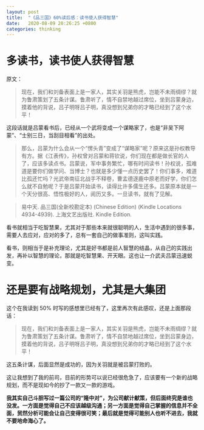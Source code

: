 ```yaml
---
layout: post
title:  "《品三国》60%读后感：读书使人获得智慧"
date:   2020-08-09 20:26:25 +0800
categories: thinking
---
```


# 多读书，读书使人获得智慧

原文：

> 现在，我们和刘备表面上是一家人，其实关羽是熊虎，岂能不未雨绸缪？就为鲁肃策划了五条计谋。鲁肃听了，情不自禁地越过席位，坐到吕蒙身边，摸着他的背说，吕子明呀吕子明，真没想到兄弟你的才略已经到了这个水平！

这段话就是吕蒙看书后，已经从一个武将变成一个谋略家了，也是“非吴下阿蒙”、“士别三日，当刮目相看”的出处。

> 那么，吕蒙为什么会从一个“愣头青”变成了“谋略家”呢？原来这是孙权教导有方。据《江表传》，孙权曾对吕蒙和蒋钦说，你们现在都是做长官的人了，应该多读点书。吕蒙说，军中事务繁忙，哪有时间读书！孙权说，孤难道是要你们做学问、当博士？也就是多少懂一点历史罢了！你们事多，难道比孤还忙吗？光武帝南征北战手不释卷，曹孟德逐鹿中原老而好学，你们怎么就不自勉呢？于是吕蒙开始读书，读得比许多儒生还多。吕蒙原本就是一个天分很高、悟性极好的人，阅历又多。一旦读书，就有了见解。

> 易中天. 品三国(全新校勘定本) (Chinese Edition) (Kindle Locations 4934-4939). 上海文艺出版社. Kindle Edition.

看书就相当于吃智慧果，尤其对于那些本来就很聪明的人，生活中遇到的很多事，需要人去应对，应对的多了，总有一套自己的做事准则，这叫实践。

看书，则相当于是补充理论，尤其是好书都是前人智慧的结晶，从自己的实践出发，再补以智慧的理论，那就是吃智慧果、开天眼。这也让一介武夫吕蒙迅速蜕变。

# 还是要有战略规划，尤其是大集团

这个在我读到 50% 时写的感想里已经有了，这里再次有此感叹，还是上面那段话：

> 现在，我们和刘备表面上是一家人，其实关羽是熊虎，岂能不未雨绸缪？就为鲁肃策划了五条计谋。鲁肃听了，情不自禁地越过席位，坐到吕蒙身边，摸着他的背说，吕子明呀吕子明，真没想到兄弟你的才略已经到了这个水平！

这五条计谋，后面显然是成功的，因为关羽就是被吕蒙打败的。

这让我想到了我的前司，目前的形势可以说已经很危急了，应该要有一个新的战略规划，而不是现如今的抄了一款又一款的游戏。

**我其实自己斗胆写过一篇公司的“隆中对”，为公司献计献策，但后面终究是谁也没发。一方面是觉得自己不应该越级沟通；另一方面是觉得自己掌握的信息并不全面，贸然分析可能会让自己变得很可笑；最后就是觉得可能别人也听不进去，我就不要地命海心了。**
